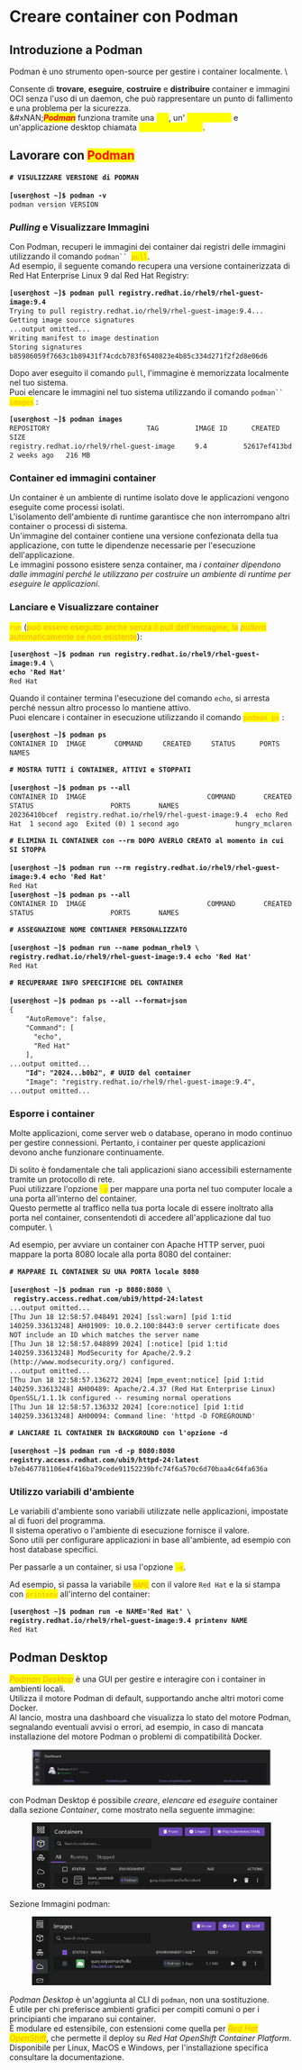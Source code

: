 # Creare container con Podman

## Introduzione a Podman

Podman è uno strumento open-source per gestire i container localmente. \


Consente di **trovare**, **eseguire**, **costruire** e **distribuire** container e immagini OCI senza l'uso di un daemon, che può rappresentare un punto di fallimento e una problema per la sicurezza. \
&#xNAN;_<mark style="color:red;">**Podman**</mark>_ funziona tramite una <mark style="color:yellow;">CLI</mark>, un' <mark style="color:yellow;">API RESTful</mark> e un'applicazione desktop chiamata _<mark style="color:yellow;">Podman Desktop</mark>_.

## Lavorare con <mark style="color:red;">Podman</mark>

<pre class="language-bash"><code class="lang-bash"><strong># VISULIZZARE VERSIONE di PODMAN
</strong><strong>
</strong><strong>[user@host ~]$ podman -v
</strong>podman version VERSION
</code></pre>

### _Pulling_ e Visualizzare Immagini

Con Podman, recuperi le immagini dei container dai registri delle immagini utilizzando il comando `podman`` `<mark style="color:orange;">`pull`</mark>. \
Ad esempio, il seguente comando recupera una versione containerizzata di Red Hat Enterprise Linux 9 dal Red Hat Registry:

<pre class="language-bash"><code class="lang-bash"><strong>[user@host ~]$ podman pull registry.redhat.io/rhel9/rhel-guest-image:9.4
</strong>Trying to pull registry.redhat.io/rhel9/rhel-guest-image:9.4...
Getting image source signatures
...output omitted...
Writing manifest to image destination
Storing signatures
b85986059f7663c1b89431f74cdcb783f6540823e4b85c334d271f2f2d8e06d6
</code></pre>

Dopo aver eseguito il comando `pull`, l'immagine è memorizzata localmente nel tuo sistema. \
Puoi elencare le immagini nel tuo sistema utilizzando il comando `podman`` `<mark style="color:orange;">`images`</mark> :

<pre class="language-bash"><code class="lang-bash"><strong>[user@host ~]$ podman images
</strong>REPOSITORY                        TAG         IMAGE ID      CREATED       SIZE
registry.redhat.io/rhel9/rhel-guest-image     9.4         52617ef413bd  2 weeks ago   216 MB
</code></pre>

### Container ed immagini container

Un container è un ambiente di runtime isolato dove le applicazioni vengono eseguite come processi isolati. \
L'isolamento dell'ambiente di runtime garantisce che non interrompano altri container o processi di sistema. \
Un'immagine del container contiene una versione confezionata della tua applicazione, con tutte le dipendenze necessarie per l'esecuzione dell'applicazione. \
Le immagini possono esistere senza container, ma _i container dipendono dalle immagini perché le utilizzano per costruire un ambiente di runtime per eseguire le applicazioni_.

### Lanciare e Visualizzare container

<mark style="color:orange;">`run`</mark> (<mark style="color:orange;">puó essere eseguito anche senza il pull dell'immagine, la</mark> <mark style="color:orange;"></mark>_<mark style="color:orange;">pullerá</mark>_ <mark style="color:orange;"></mark><mark style="color:orange;">automaticamente se non esistente</mark>):&#x20;

<pre class="language-bash"><code class="lang-bash"><strong>[user@host ~]$ podman run registry.redhat.io/rhel9/rhel-guest-image:9.4 \
</strong><strong>echo 'Red Hat'
</strong>Red Hat
</code></pre>

Quando il container termina l'esecuzione del comando `echo`, si arresta perché nessun altro processo lo mantiene attivo. \
Puoi elencare i container in esecuzione utilizzando il comando <mark style="color:orange;">`podman ps`</mark> :&#x20;

<pre class="language-bash"><code class="lang-bash"><strong>[user@host ~]$ podman ps
</strong>CONTAINER ID  IMAGE       COMMAND     CREATED     STATUS      PORTS       NAMES
</code></pre>

<pre class="language-bash"><code class="lang-bash"><strong># MOSTRA TUTTI i CONTAINER, ATTIVI e STOPPATI
</strong><strong>
</strong><strong>[user@host ~]$ podman ps --all
</strong>CONTAINER ID  IMAGE                              COMMAND       CREATED       STATUS                   PORTS       NAMES
20236410bcef  registry.redhat.io/rhel9/rhel-guest-image:9.4  echo Red Hat  1 second ago  Exited (0) 1 second ago              hungry_mclaren
</code></pre>

<pre class="language-bash"><code class="lang-bash"><strong># ELIMINA IL CONTAINER con --rm DOPO AVERLO CREATO al momento in cui SI STOPPA
</strong><strong>
</strong><strong>[user@host ~]$ podman run --rm registry.redhat.io/rhel9/rhel-guest-image:9.4 echo 'Red Hat'
</strong>Red Hat
<strong>[user@host ~]$ podman ps --all
</strong>CONTAINER ID  IMAGE                              COMMAND       CREATED       STATUS                   PORTS       NAMES
</code></pre>

<pre class="language-bash"><code class="lang-bash"><strong># ASSEGNAZIONE NOME CONTIANER PERSONALIZZATO
</strong><strong>
</strong><strong>[user@host ~]$ podman run --name podman_rhel9 \
</strong><strong>registry.redhat.io/rhel9/rhel-guest-image:9.4 echo 'Red Hat'
</strong>Red Hat
</code></pre>

<pre class="language-bash"><code class="lang-bash"><strong># RECUPERARE INFO SPEECIFICHE DEL CONTAINER
</strong><strong>
</strong><strong>[user@host ~]$ podman ps --all --format=json
</strong>{
    "AutoRemove": false,
    "Command": [
      "echo",
      "Red Hat"
    ],
...output omitted...
<strong>    "Id": "2024...b0b2", # UUID del container
</strong>    "Image": "registry.redhat.io/rhel9/rhel-guest-image:9.4",
...output omitted...
</code></pre>

### Esporre i container

Molte applicazioni, come server web o database, operano in modo continuo per gestire connessioni. Pertanto, i container per queste applicazioni devono anche funzionare continuamente.&#x20;

Di solito è fondamentale che tali applicazioni siano accessibili esternamente tramite un protocollo di rete. \
Puoi utilizzare l'opzione <mark style="color:orange;">`-p`</mark> per mappare una porta nel tuo computer locale a una porta all'interno del container. \
Questo permette al traffico nella tua porta locale di essere inoltrato alla porta nel container, consentendoti di accedere all'applicazione dal tuo computer. \


Ad esempio, per avviare un container con Apache HTTP server, puoi mappare la porta 8080 locale alla porta 8080 del container:

<pre class="language-bash"><code class="lang-bash"><strong># MAPPARE IL CONTAINER SU UNA PORTA locale 8080
</strong><strong>
</strong><strong>[user@host ~]$ podman run -p 8080:8080 \
</strong><strong> registry.access.redhat.com/ubi9/httpd-24:latest
</strong>...output omitted...
[Thu Jun 18 12:58:57.048491 2024] [ssl:warn] [pid 1:tid 140259.33613248] AH01909: 10.0.2.100:8443:0 server certificate does NOT include an ID which matches the server name
[Thu Jun 18 12:58:57.048899 2024] [:notice] [pid 1:tid 140259.33613248] ModSecurity for Apache/2.9.2 (http://www.modsecurity.org/) configured.
...output omitted...
[Thu Jun 18 12:58:57.136272 2024] [mpm_event:notice] [pid 1:tid 140259.33613248] AH00489: Apache/2.4.37 (Red Hat Enterprise Linux) OpenSSL/1.1.1k configured -- resuming normal operations
[Thu Jun 18 12:58:57.136332 2024] [core:notice] [pid 1:tid 140259.33613248] AH00094: Command line: 'httpd -D FOREGROUND'
</code></pre>

<pre class="language-bash"><code class="lang-bash"><strong># LANCIARE IL CONTAINER IN BACKGROUND con l'opzione -d
</strong><strong>
</strong><strong>[user@host ~]$ podman run -d -p 8080:8080 registry.access.redhat.com/ubi9/httpd-24:latest
</strong>b7eb467781106e4f416ba79cede91152239bfc74f6a570c6d70baa4c64fa636a
</code></pre>

### Utilizzo variabili d'ambiente

Le variabili d'ambiente sono variabili utilizzate nelle applicazioni, impostate al di fuori del programma. \
Il sistema operativo o l'ambiente di esecuzione fornisce il valore. \
Sono utili per configurare applicazioni in base all'ambiente, ad esempio con host database specifici.&#x20;

Per passarle a un container, si usa l'opzione <mark style="color:orange;">`-e`</mark>.&#x20;

Ad esempio, si passa la variabile <mark style="color:orange;">`NAME`</mark> con il valore `Red Hat` e la si stampa con <mark style="color:orange;">`printenv`</mark> all'interno del container:

<pre class="language-bash"><code class="lang-bash"><strong>[user@host ~]$ podman run -e NAME='Red Hat' \
</strong><strong>registry.redhat.io/rhel9/rhel-guest-image:9.4 printenv NAME
</strong>Red Hat
</code></pre>

## Podman Desktop

_<mark style="color:orange;">Podman Desktop</mark>_ è una GUI per gestire e interagire con i container in ambienti locali. \
Utilizza il motore Podman di default, supportando anche altri motori come Docker. \
Al lancio, mostra una dashboard che visualizza lo stato del motore Podman, segnalando eventuali avvisi o errori, ad esempio, in caso di mancata installazione del motore Podman o problemi di compatibilità Docker.

<figure><img src="../.gitbook/assets/image.png" alt=""><figcaption></figcaption></figure>

con Podman Desktop é possibile _creare_, _elencare_ ed _eseguire_ container dalla sezione _Container_, come mostrato nella seguente immagine:

<figure><img src="../.gitbook/assets/image (1).png" alt=""><figcaption></figcaption></figure>

Sezione Immagini podman:

<figure><img src="../.gitbook/assets/image (2).png" alt=""><figcaption></figcaption></figure>

_Podman Desktop_ è un'aggiunta al CLI di `podman`, non una sostituzione. \
È utile per chi preferisce ambienti grafici per compiti comuni o per i principianti che imparano sui container. \
È modulare ed estensibile, con estensioni come quella per _<mark style="color:orange;">Red Hat OpenShift</mark>_, che permette il deploy su _Red Hat OpenShift Container Platform_. \
Disponibile per Linux, MacOS e Windows, per l'installazione specifica consultare la documentazione.
